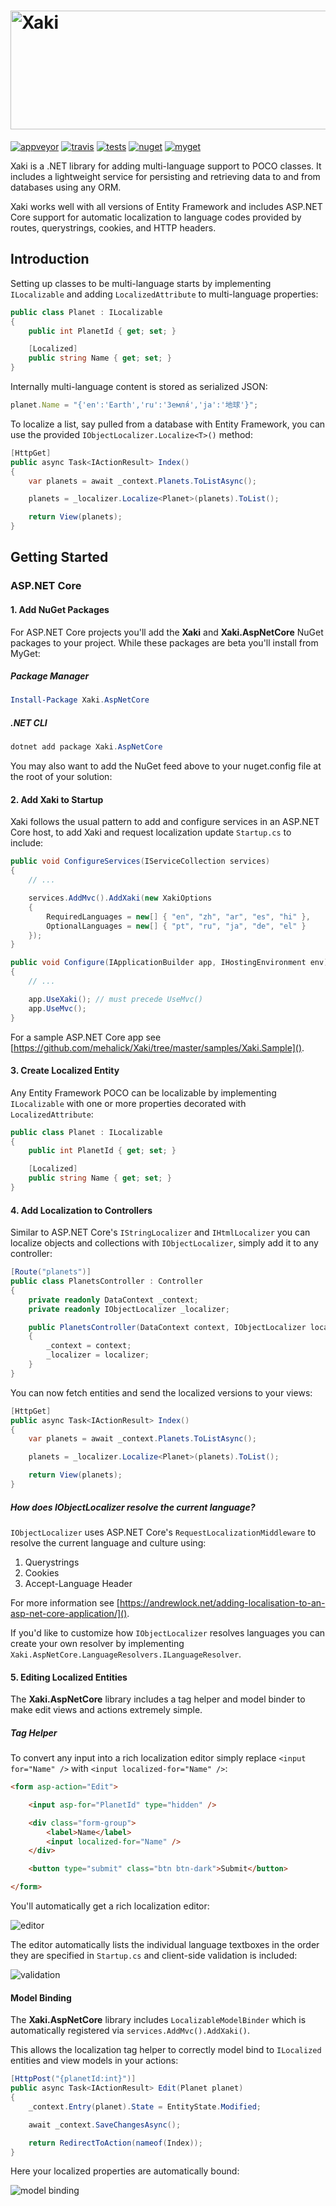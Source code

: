 ﻿<h1><img src="https://xaki.azureedge.net/assets/logo-text-636723199289149229.svg" width="512" height="190" alt="Xaki"></h1>

[![appveyor](https://img.shields.io/appveyor/ci/mehalick/xaki/master.svg?label=windows)](https://ci.appveyor.com/project/mehalick/xaki)
[![travis](https://img.shields.io/travis/mehalick/Xaki.svg?label=linux/mac)](https://travis-ci.org/mehalick/Xaki)
[![tests](https://img.shields.io/appveyor/tests/mehalick/xaki/master.svg)](https://ci.appveyor.com/project/mehalick/xaki/build/tests)
[![nuget](https://img.shields.io/nuget/v/Xaki.svg)](https://www.nuget.org/packages/Xaki)
[![myget](https://img.shields.io/myget/xaki/v/Xaki.svg?label=myget)](https://www.myget.org/feed/xaki/package/nuget/Xaki)

Xaki is a .NET library for adding multi-language support to POCO classes. It includes a lightweight service for persisting and retrieving data to and from databases using any ORM.

Xaki works well with all versions of Entity Framework and includes ASP.NET Core support for automatic localization to language codes provided by routes, querystrings, cookies, and HTTP headers. 

## Introduction

Setting up classes to be multi-language starts by implementing `ILocalizable` and adding `LocalizedAttribute` to multi-language properties:

```csharp
public class Planet : ILocalizable
{
    public int PlanetId { get; set; }

    [Localized]
    public string Name { get; set; }
}
```

Internally multi-language content is stored as serialized JSON:

```js
planet.Name = "{'en':'Earth','ru':'Земля́','ja':'地球'}";
```

To localize a list, say pulled from a database with Entity Framework, you can use the provided `IObjectLocalizer.Localize<T>()` method:

```csharp
[HttpGet]
public async Task<IActionResult> Index()
{
    var planets = await _context.Planets.ToListAsync();

    planets = _localizer.Localize<Planet>(planets).ToList();

    return View(planets);
}
```

## Getting Started

### ASP.NET Core

#### 1. Add NuGet Packages

For ASP.NET Core projects you'll add the **Xaki** and **Xaki.AspNetCore** NuGet packages to your project. While these packages are beta you'll install from MyGet:

##### Package Manager

```powershell
Install-Package Xaki.AspNetCore
```

##### .NET CLI

```powershell
dotnet add package Xaki.AspNetCore
```

You may also want to add the NuGet feed above to your nuget.config file at the root of your solution:

#### 2. Add Xaki to Startup

Xaki follows the usual pattern to add and configure services in an ASP.NET Core host, to add Xaki and request localization update `Startup.cs` to include:

```csharp
public void ConfigureServices(IServiceCollection services)
{
    // ...

    services.AddMvc().AddXaki(new XakiOptions
    {
        RequiredLanguages = new[] { "en", "zh", "ar", "es", "hi" },
        OptionalLanguages = new[] { "pt", "ru", "ja", "de", "el" }
    });
}

public void Configure(IApplicationBuilder app, IHostingEnvironment env)
{
    // ...

    app.UseXaki(); // must precede UseMvc()
    app.UseMvc();
}
```

For a sample ASP.NET Core app see [https://github.com/mehalick/Xaki/tree/master/samples/Xaki.Sample]().

#### 3. Create Localized Entity

Any Entity Framework POCO can be localizable by implementing `ILocalizable` with one or more properties decorated with `LocalizedAttribute`:

```csharp
public class Planet : ILocalizable
{
    public int PlanetId { get; set; }

    [Localized]
    public string Name { get; set; }
}
```

#### 4. Add Localization to Controllers

Similar to ASP.NET Core's `IStringLocalizer` and `IHtmlLocalizer` you can localize objects and collections with `IObjectLocalizer`, simply add it to any controller:

```csharp
[Route("planets")]
public class PlanetsController : Controller
{
    private readonly DataContext _context;
    private readonly IObjectLocalizer _localizer;

    public PlanetsController(DataContext context, IObjectLocalizer localizer)
    {
        _context = context;
        _localizer = localizer;
    }
}
```

You can now fetch entities and send the localized versions to your views:

```csharp
[HttpGet]
public async Task<IActionResult> Index()
{
    var planets = await _context.Planets.ToListAsync();

    planets = _localizer.Localize<Planet>(planets).ToList();

    return View(planets);
}
```

##### How does IObjectLocalizer resolve the current language?

`IObjectLocalizer` uses ASP.NET Core's `RequestLocalizationMiddleware` to resolve the current language and culture using:

1. Querystrings
2. Cookies
3. Accept-Language Header

For more information see [https://andrewlock.net/adding-localisation-to-an-asp-net-core-application/]().

If you'd like to customize how `IObjectLocalizer` resolves languages you can create your own resolver by implementing `Xaki.AspNetCore.LanguageResolvers.ILanguageResolver`.

#### 5. Editing Localized Entities

The **Xaki.AspNetCore** library includes a tag helper and model binder to make edit views and actions extremely simple. 

##### Tag Helper

To convert any input into a rich localization editor simply replace `<input for="Name" />` with `<input localized-for="Name" />`:

```html
<form asp-action="Edit">

    <input asp-for="PlanetId" type="hidden" />

    <div class="form-group">
        <label>Name</label>
        <input localized-for="Name" />
    </div>

    <button type="submit" class="btn btn-dark">Submit</button>

</form>
```

You'll automatically get a rich localization editor:

![editor](https://xaki.azureedge.net/assets/2018-09-11_10-26-05-636722475947053940.png)

The editor automatically lists the individual language textboxes in the order they are specified in `Startup.cs` and client-side validation is included:

![validation](https://xaki.azureedge.net/assets/2018-09-11_10-28-42-636722477515160922.png)

#### Model Binding

The **Xaki.AspNetCore** library includes `LocalizableModelBinder` which is automatically registered via `services.AddMvc().AddXaki()`. 

This allows the localization tag helper to correctly model bind to `ILocalized` entities and view models in your actions:

```csharp
[HttpPost("{planetId:int}")]
public async Task<IActionResult> Edit(Planet planet)
{
    _context.Entry(planet).State = EntityState.Modified;

    await _context.SaveChangesAsync();

    return RedirectToAction(nameof(Index));
}
```

Here your localized properties are automatically bound:

![model binding](https://xaki.azureedge.net/assets/2018-09-11_10-34-56-636722481804812672.png)

